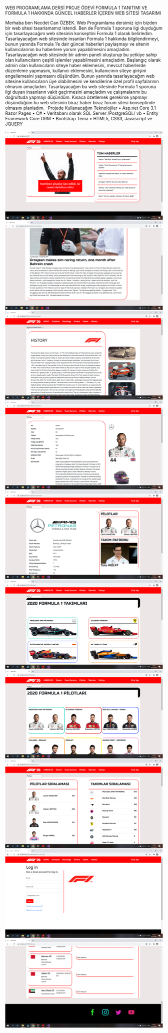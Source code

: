 WEB PROGRAMLAMA DERSİ PROJE ÖDEVİ
FORMULA 1 TANITIMI VE FORMULA 1 HAKKINDA GÜNCEL HABERLER İÇEREN WEB SİTESİ TASARIMI

Merhaba ben Necdet Can ÖZBEK. Web Programlama dersimiz için bizden bir web sitesi tasarlamamız istendi. Ben de Formula 1 sporuna ilgi duyduğum için tasarlayacağım web sitesinin konseptini Formula 1 olarak belirledim. Tasarlayacağım web sitesinde insanları Formula 1 hakkında bilgilendirmeyi, bunun yanında Formula 1’e dair güncel haberleri paylaşmayı ve sitenin kullanıcılarının bu haberlere yorum yapabilmesini amaçladım. Tasarlayacağım web sitesinde bir admin paneli oluşturup bu yetkiye sahip olan kullanıcıların çeşitli işlemler yapabilmesini amaçladım. Başlangıç olarak admin olan kullanıcıların siteye haber eklemesini, mevcut haberlerde düzenleme yapmasını, kullanıcı eklemesini, kullanıcının siteye girişini engellemesini yapmasını düşündüm. Bunun yanında tasarlayacağım web sitesine kullanıcıların üye olabilmesini ve kendilerine özel profil sayfalarının olmasını amaçladım. Tasarlayacağım bu web sitesinde Formula 1 sporuna ilgi duyan insanların vakit geçirmesini amaçladım ve çalışmalarımı bu doğrultuda yapmayı düşündüm. Kısaca özetlemek gerekirse yapmayı düşündüğüm bu web sitesinin biraz haber biraz forum sitesi konseptinde olmasını planladım. 
-Projede Kullanacağım Teknolojiler
• Asp.net Core 3.1 Razor Pages 
• C# 
• Veritabanı olarak SQL Server /PostgreSQL/ vb 
• Entity Framework Core ORM
 • Bootstrap Tema 
• HTML5, CSS3, Javascript ve JQUERY


![](https://github.com/necdetcan/WebProgramlamaProje/blob/main/1.png?raw=true)
![](https://github.com/necdetcan/WebProgramlamaProje/blob/main/2.png?raw=true)
![](https://github.com/necdetcan/WebProgramlamaProje/blob/main/3.png?raw=true)
![](https://github.com/necdetcan/WebProgramlamaProje/blob/main/4.png?raw=true)
![](https://github.com/necdetcan/WebProgramlamaProje/blob/main/5.png?raw=true)
![](https://github.com/necdetcan/WebProgramlamaProje/blob/main/6.png?raw=true)
![](https://github.com/necdetcan/WebProgramlamaProje/blob/main/7.png?raw=true)
![](https://github.com/necdetcan/WebProgramlamaProje/blob/main/8.png?raw=true)
![](https://github.com/necdetcan/WebProgramlamaProje/blob/main/9.png?raw=true)
![](https://github.com/necdetcan/WebProgramlamaProje/blob/main/10.png?raw=true)
